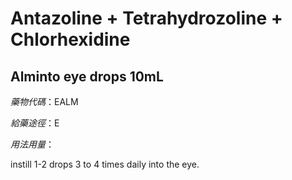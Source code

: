 # Antazoline + Tetrahydrozoline + Chlorhexidine

## Alminto eye drops 10mL

*藥物代碼*：EALM

*給藥途徑*：E

*用法用量*：

instill 1-2 drops 3 to 4 times daily into the eye.

